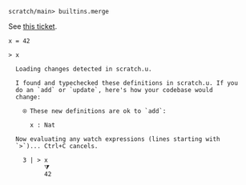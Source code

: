 ``` ucm :hide
scratch/main> builtins.merge
```

See [this ticket](https://github.com/unisonweb/unison/issues/849).

``` unison
x = 42

> x
```

``` ucm :added-by-ucm
  Loading changes detected in scratch.u.

  I found and typechecked these definitions in scratch.u. If you
  do an `add` or `update`, here's how your codebase would
  change:

    ⍟ These new definitions are ok to `add`:
    
      x : Nat

  Now evaluating any watch expressions (lines starting with
  `>`)... Ctrl+C cancels.

    3 | > x
          ⧩
          42
```
